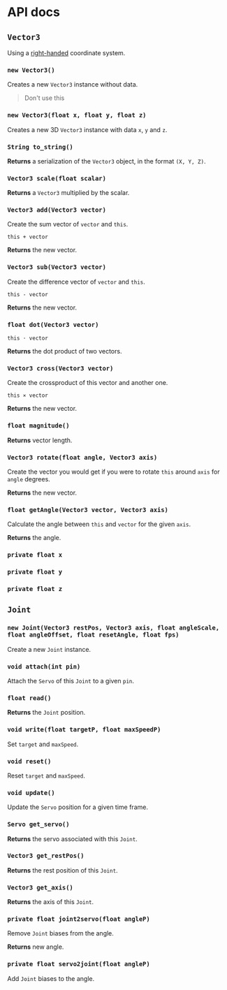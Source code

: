 # API docs

## `Vector3`

Using a [right-handed](https://en.wikipedia.org/wiki/Right-hand_rule) coordinate system.

### `new Vector3()`

Creates a new `Vector3` instance without data.

> Don't use this

### `new Vector3(float x, float y, float z)`

Creates a new 3D `Vector3` instance with data `x`, `y` and `z`.

### `String to_string()`

**Returns** a serialization of the `Vector3` object, in the format `(X, Y, Z)`.

### `Vector3 scale(float scalar)`

**Returns** a `Vector3` multiplied by the scalar.

### `Vector3 add(Vector3 vector)`

Create the sum vector of `vector` and `this`.

    this + vector

**Returns** the new vector.

### `Vector3 sub(Vector3 vector)`

Create the difference vector of `vector` and `this`.

    this - vector

**Returns** the new vector.

### `float dot(Vector3 vector)`

    this ⋅ vector

**Returns** the dot product of two vectors.

### `Vector3 cross(Vector3 vector)`

Create the crossproduct of this vector and another one.

    this ⨯ vector

**Returns** the new vector.

### `float magnitude()`

**Returns** vector length.

### `Vector3 rotate(float angle, Vector3 axis)`

Create the vector you would get if you were to rotate `this` around `axis` for `angle` degrees.

**Returns** the new vector.

### `float getAngle(Vector3 vector, Vector3 axis)`

Calculate the angle between `this` and `vector` for the given `axis`.

**Returns** the angle.

### `private float x`
### `private float y`
### `private float z`

## `Joint`

### `new Joint(Vector3 restPos, Vector3 axis, float angleScale, float angleOffset, float resetAngle, float fps)`

Create a new `Joint` instance.

### `void attach(int pin)`

Attach the `Servo` of this `Joint` to a given `pin`.

### `float read()`

**Returns** the `Joint` position.

### `void write(float targetP, float maxSpeedP)`

Set `target` and `maxSpeed`.

### `void reset()`

Reset `target` and `maxSpeed`.

### `void update()`

Update the `Servo` position for a given time frame.

### `Servo get_servo()`

**Returns** the servo associated with this `Joint`.

### `Vector3 get_restPos()`

**Returns** the rest position of this `Joint`.

### `Vector3 get_axis()`

**Returns** the axis of this `Joint`.

### `private float joint2servo(float angleP)`

Remove `Joint` biases from the angle.

**Returns** new angle.

### `private float servo2joint(float angleP)`

Add `Joint` biases to the angle.
